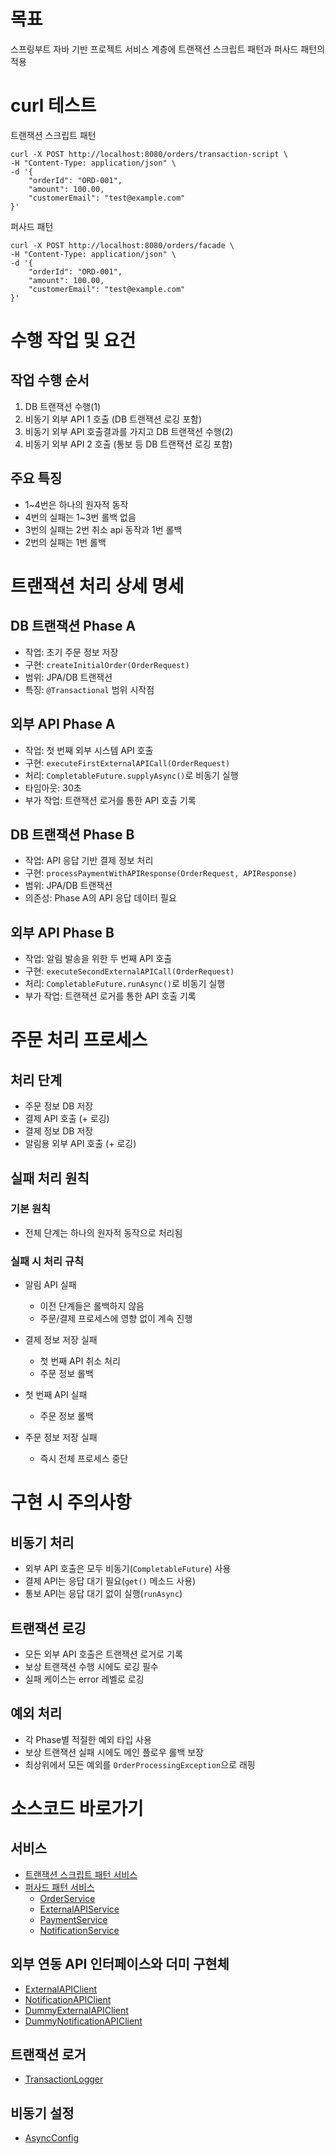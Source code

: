 # 목표
스프링부트 자바 기반 프로젝트 서비스 계층에 트랜잭션 스크립트 패턴과 퍼사드 패턴의 적용

# curl 테스트

트랜잭션 스크립트 패턴

```
curl -X POST http://localhost:8080/orders/transaction-script \
-H "Content-Type: application/json" \
-d '{
    "orderId": "ORD-001",
    "amount": 100.00,
    "customerEmail": "test@example.com"
}'
```

퍼사드 패턴

```
curl -X POST http://localhost:8080/orders/facade \
-H "Content-Type: application/json" \
-d '{
    "orderId": "ORD-001",
    "amount": 100.00,
    "customerEmail": "test@example.com"
}'
```

# 수행 작업 및 요건

## 작업 수행 순서

1. DB 트랜잭션 수행(1)
2. 비동기 외부 API 1 호출 (DB 트랜잭션 로깅 포함)
3. 비동기 외부 API 호출결과를 가지고 DB 트랜잭션 수행(2)
4. 비동기 외부 API 2 호출 (통보 등 DB 트랜잭션 로깅 포함)

## 주요 특징
- 1~4번은 하나의 원자적 동작
- 4번의 실패는 1~3번 롤백 없음
- 3번의 실패는 2번 취소 api 동작과 1번 롤백
- 2번의 실패는 1번 롤백

# 트랜잭션 처리 상세 명세

## DB 트랜잭션 Phase A
- 작업: 초기 주문 정보 저장
- 구현: `createInitialOrder(OrderRequest)`
- 범위: JPA/DB 트랜잭션
- 특징: `@Transactional` 범위 시작점

## 외부 API Phase A
- 작업: 첫 번째 외부 시스템 API 호출
- 구현: `executeFirstExternalAPICall(OrderRequest)`
- 처리: `CompletableFuture.supplyAsync()`로 비동기 실행
- 타임아웃: 30초
- 부가 작업: 트랜잭션 로거를 통한 API 호출 기록

## DB 트랜잭션 Phase B
- 작업: API 응답 기반 결제 정보 처리
- 구현: `processPaymentWithAPIResponse(OrderRequest, APIResponse)`
- 범위: JPA/DB 트랜잭션
- 의존성: Phase A의 API 응답 데이터 필요

## 외부 API Phase B
- 작업: 알림 발송을 위한 두 번째 API 호출
- 구현: `executeSecondExternalAPICall(OrderRequest)`
- 처리: `CompletableFuture.runAsync()`로 비동기 실행
- 부가 작업: 트랜잭션 로거를 통한 API 호출 기록

# 주문 처리 프로세스

## 처리 단계
- 주문 정보 DB 저장
- 결제 API 호출 (+ 로깅)
- 결제 정보 DB 저장
- 알림용 외부 API 호출 (+ 로깅)

## 실패 처리 원칙

### 기본 원칙
- 전체 단계는 하나의 원자적 동작으로 처리됨

### 실패 시 처리 규칙
- 알림 API 실패
  - 이전 단계들은 롤백하지 않음
  - 주문/결제 프로세스에 영향 없이 계속 진행

- 결제 정보 저장 실패
  - 첫 번째 API 취소 처리
  - 주문 정보 롤백

- 첫 번째 API 실패
  - 주문 정보 롤백

- 주문 정보 저장 실패
  - 즉시 전체 프로세스 중단

# 구현 시 주의사항

## 비동기 처리
- 외부 API 호출은 모두 비동기(`CompletableFuture`) 사용
- 결제 API는 응답 대기 필요(`get()` 메소드 사용)
- 통보 API는 응답 대기 없이 실행(`runAsync`)

## 트랜잭션 로깅
- 모든 외부 API 호출은 트랜잭션 로거로 기록
- 보상 트랜잭션 수행 시에도 로깅 필수
- 실패 케이스는 error 레벨로 로깅

## 예외 처리
- 각 Phase별 적절한 예외 타입 사용
- 보상 트랜잭션 실패 시에도 메인 플로우 롤백 보장
- 최상위에서 모든 예외를 `OrderProcessingException`으로 래핑

# 소스코드 바로가기

## 서비스

- [트랜잭션 스크립트 패턴 서비스](/src/main/java/kr/co/pincoin/api/service/OrderProcessingService.java)
- [퍼사드 패턴 서비스](/src/main/java/kr/co/pincoin/api/service/OrderFacade.java)
  - [OrderService](/src/main/java/kr/co/pincoin/api/service/OrderService.java)
  - [ExternalAPIService](/src/main/java/kr/co/pincoin/api/service/ExternalAPIService.java)
  - [PaymentService](/src/main/java/kr/co/pincoin/api/service/PaymentService.java)
  - [NotificationService](/src/main/java/kr/co/pincoin/api/service/NotificationService.java)

## 외부 연동 API 인터페이스와 더미 구현체

- [ExternalAPIClient](/src/main/java/kr/co/pincoin/api/external/ExternalAPIClient.java)
- [NotificationAPIClient](/src/main/java/kr/co/pincoin/api/external/NotificationAPIClient.java)
- [DummyExternalAPIClient](/src/main/java/kr/co/pincoin/api/external/DummyExternalAPIClient.java)
- [DummyNotificationAPIClient](/src/main/java/kr/co/pincoin/api/external/DummyNotificationAPIClient.java)

## 트랜잭션 로거

- [TransactionLogger](/src/main/java/kr/co/pincoin/api/logger/TransactionLogger.java)

## 비동기 설정

- [AsyncConfig](/src/main/java/kr/co/pincoin/api/config/AsyncConfig.java)
